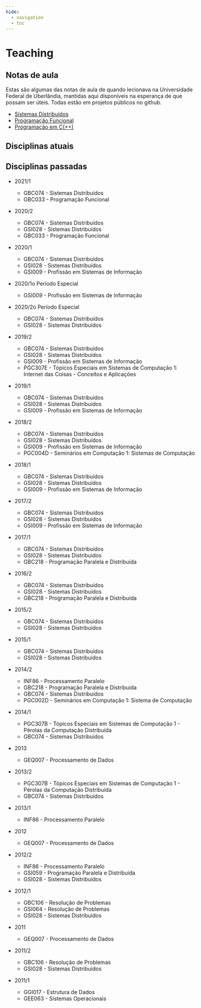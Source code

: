 ```yaml
---
hide:
  - navigation
  - toc
---
```


# Teaching

## Notas de aula
Estas são algumas das notas de aula de quando lecionava na Universidade Federal de Uberlândia, mantidas aqui disponíveis na esperança de que possam ser úteis.
Todas estão em projetos públicos no github.

- [Sistemas Distribuídos](https://lasarojc.github.io/ds_notes/)
- [Programação Funcional](https://lasarojc.github.io/fp_notes/)
- [Programação em C(++)](https://lasarojc.github.io/c_notes/)

## Disciplinas atuais


## Disciplinas passadas
* 2021/1
    - GBC074 - Sistemas Distribuídos
    - GBC033 - Programação Funcional

* 2020/2
    - GBC074 - Sistemas Distribuídos
    - GSI028 - Sistemas Distribuídos
    - GBC033 - Programação Funcional

* 2020/1
    - GBC074 - Sistemas Distribuídos
    - GSI028 - Sistemas Distribuídos
    - GSI009 - Profissão em Sistemas de Informação
* 2020/1o Período Especial
    - GSI009 - Profissão em Sistemas de Informação
* 2020/2o Período Especial
    - GBC074 - Sistemas Distribuídos
    - GSI028 - Sistemas Distribuídos
* 2019/2
    - GBC074 - Sistemas Distribuídos
    - GSI028 - Sistemas Distribuídos
    - GSI009 - Profissão em Sistemas de Informação
    - PGC307E - Tópicos Especiais em Sistemas de Computação 1: Internet das Coisas - Conceitos e Aplicações
* 2019/1
    - GBC074 - Sistemas Distribuídos
    - GSI028 - Sistemas Distribuídos
    - GSI009 - Profissão em Sistemas de Informação
* 2018/2
    - GBC074 - Sistemas Distribuídos
    - GSI028 - Sistemas Distribuídos
    - GSI009 - Profissão em Sistemas de Informação
    - PGC004D - Seminários em Computação 1: Sistemas de Computação
* 2018/1
    - GBC074 - Sistemas Distribuídos
    - GSI028 - Sistemas Distribuídos
    - GSI009 - Profissão em Sistemas de Informação
* 2017/2
    - GBC074 - Sistemas Distribuídos
    - GSI028 - Sistemas Distribuídos
    - GSI009 - Profissão em Sistemas de Informação
* 2017/1
    - GBC074 - Sistemas Distribuídos
    - GSI028 - Sistemas Distribuídos
    - GBC218 - Programação Paralela e Distribuída

* 2016/2
    - GBC074 - Sistemas Distribuídos
    - GSI028 - Sistemas Distribuídos
    - GBC218 - Programação Paralela e Distribuída
* 2015/2
    - GBC074 - Sistemas Distribuídos
    - GSI028 - Sistemas Distribuídos
* 2015/1
    - GBC074 - Sistemas Distribuídos
    - GSI028 - Sistemas Distribuídos
* 2014/2
    - INF86 - Processamento Paralelo
    - GBC218 - Programação Paralela e Distribuída
    - GBC074 - Sistemas Distribuídos
	- PGC002D - Seminários em Computação 1: Sistema de Computação
* 2014/1
    - PGC307B - Tópicos Especiais em Sistemas de Computação 1 - Pérolas da Computação Distribuída
    - GBC074 - Sistemas Distribuídos

* 2013
    - GEQ007 - Processamento de Dados

* 2013/2
    - PGC307B - Tópicos Especiais em Sistemas de Computação 1 - Pérolas da Computação Distribuída
    - GBC074 - Sistemas Distribuídos

* 2013/1
    - INF86 - Processamento Paralelo

* 2012
    - GEQ007 - Processamento de Dados
* 2012/2
    - INF86 - Processamento Paralelo
    - GSI059 - Programação Paralela e Distribuída
    - GSI028 - Sistemas Distribuídos
* 2012/1
    - GBC106 - Resolução de Problemas
    - GSI064 - Resolução de Problemas
    - GSI028 - Sistemas Distribuídos

* 2011
    - GEQ007 - Processamento de Dados
* 2011/2
    - GBC106 - Resolução de Problemas
    - GSI028 - Sistemas Distribuídos
* 2011/1
    - GGI017 - Estrutura de Dados
    - GEE063 - Sistemas Operacionais
